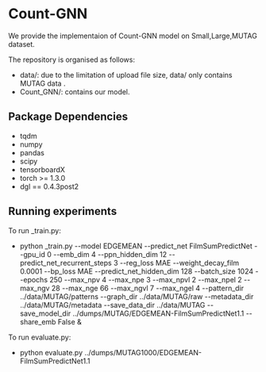 
# Count-GNN
We provide the implementaion of Count-GNN model on Small,Large,MUTAG dataset.

The repository is organised as follows:
- data/: due to the limitation of upload file size, data/ only contains MUTAG data .
- Count_GNN/: contains our model.



## Package Dependencies

* tqdm
* numpy
* pandas
* scipy
* tensorboardX
* torch >= 1.3.0
* dgl == 0.4.3post2

## Running experiments

To run _train.py:
- python _train.py --model EDGEMEAN --predict_net FilmSumPredictNet --gpu_id 0 --emb_dim 4 --ppn_hidden_dim 12 --predict_net_recurrent_steps 3 --reg_loss MAE --weight_decay_film 0.0001 --bp_loss MAE --predict_net_hidden_dim 128 --batch_size 1024 --epochs 250 --max_npv 4 --max_npe 3 --max_npvl 2 --max_npel 2 --max_ngv 28 --max_nge 66 --max_ngvl 7 --max_ngel 4 --pattern_dir ../data/MUTAG/patterns --graph_dir ../data/MUTAG/raw --metadata_dir ../data/MUTAG/metadata --save_data_dir ../data/MUTAG --save_model_dir ../dumps/MUTAG/EDGEMEAN-FilmSumPredictNet1.1 --share_emb False &

To run evaluate.py:
- python evaluate.py ../dumps/MUTAG1000/EDGEMEAN-FilmSumPredictNet1.1

